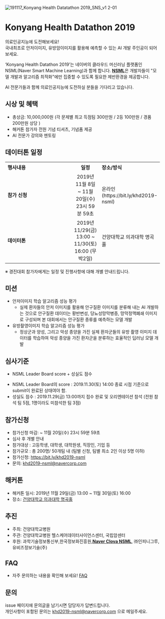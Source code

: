 ![191117_Konyang Health Datatathon 2019_SNS_v1 2-01](https://user-images.githubusercontent.com/57554278/69030276-69486100-0a1a-11ea-90d8-d9eed2ac05c6.png)


# Konyang Health Datathon 2019

의료인공지능에 도전해보세요! <br>
국내최초로 안저이미지, 유방암이미지를 활용해 예측할 수 있는 AI 개발 주인공이 되어보세요. <br>

‘Konyang Health Datathon 2019’는 네이버의 클라우드 머신러닝 플랫폼인 NSML(Naver Smart Machine Learning)과 함께 합니다. <strong>[NSML](https://ai.nsml.navercorp.com/intro)</strong>은 개발자들이 "모델 개발과 알고리즘 최적화"에만 집중할 수 있도록 필요한 제반환경을 제공합니다. 

AI 전문가들과 함께 의료인공지능에 도전하실 분들을 기다리고 있습니다.

## 시상 및 혜택
- 총상금: 10,000,000원 (각 문제별 최고 득점팀 300만원 / 2등 100만원 / 경품 200만원 상당 )
- 해커톤 참가자 전원 기념 티셔츠, 기념품 제공
- AI 전문가 강의와 멘토링

## 데이터톤 일정
<table class="tbl_schedule">
  <tr>
    <th style="text-align:left;width:50%">행사내용</th>
    <th style="text-align:center;width:15%">일정</th>
        <th style="text-align:left;width:35%">장소/방식</th>
  </tr>
  <tr>
    <td>
      <strong>참가 신청</strong><br>
    </td>
    <td style="text-align:center"> 2019년 11월 8일~ 11월 20일(수) 23시 59분 59초</td>
    <td> 온라인(https://bit.ly/khd2019-nsml) </td>
  </tr>
  <tr>
    <td>
      <strong>데이터톤</strong><br>
    </td>
    <td style="text-align:center">2019년 11/29(금) 13:00 ~ 11/30(토) 16:00 (무박2일)</td>
 <td> 건양대학교 의과대학 명곡홀
    </td>
</table>

※ 경진대회 참가자에게는 일정 및 진행사항에 대해 개별 안내드립니다.<br>

## 미션
- 안저이미지 학습 알고리즘 성능 평가
  - 실제 환자들의 안저 이미지를 활용해 안구질환 이미지를 분류해 내는 AI 개발하는 것으로 안구질환 데이터는 황반변성, 당뇨성망막병증, 망막정맥폐쇄 이미지로 구성되며 본 대회에서는 안구질환 종류를 예측하는 모델 개발
- 유방촬영이미지 학습 알고리즘 성능 평가
  - 정상군과 양성, 그리고 악성 종양을 가진 실제 환자군들의 유방 촬영 이미지 데이터를 학습하여 악성 종양을 가진 환자군을 분류하는 효율적인 딥러닝 모델 개발

## 심사기준
- NSML Leader Board score + 성실도 점수
* NSML Leader Board의 score : 2019.11.30(토) 14:00 종료 시점 기준으로 submit이 완료된 상태여야 함.
* 성실도 점수 : 2019.11.29(금) 13:00까지 접수 완료 및 오리엔테이션 참석
              (전원 참석 팀 5점, 1명이라도 미참석한 팀 3점)
              
## 참가신청
- 참가신청 마감:  ~ 11월 20일(수) 23시 59분 59초
- 심사 후 개별 안내
- 참가대상 : 고등학생, 대학생, 대학원생, 직장인, 기업 등
- 참가규모 : 총 200명/ 50개팀 내 (팀별 신청, 팀별 최소 2인 이상 5명 이하)
- 참가신청: https://bit.ly/khd2019-nsml
- 문의: khd2019-nsml@navercorp.com  

## 해커톤 
- 해커톤 일시: 2019년 11월 29일(금) 13:00 ~ 11월 30일(토) 16:00
- 장소: [건양대학교 의과대학 명곡홀](http://naver.me/xAZ6UU74)

## 추진
- 주최: 건양대학교병원 
- 주관: 건양대학교병원 헬스케어데이터사이언스센터, 국립암센터
- 후원: 과학기술정보통신부,한국정보화진흥원,<strong>[Naver Clova NSML](https://ai.nsml.navercorp.com/intro)</strong>, ㈜인피니그루, 유비즈정보기술(주)

## FAQ
- 자주 문의하는 내용을 확인해 보세요! [FAQ](https://github.com/khd2019/khd2019/blob/master/FAQ_G.md)

## 문의
issue 페이지에 문의글을 남기시면 담당자가 답변드립니다. <br>
개인사항이 포함된 문의는 khd2019-nsml@navercorp.com 으로 메일주세요. 
